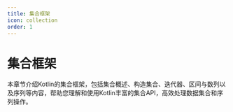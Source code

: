```yaml
---
title: 集合框架
icon: collection
order: 1
---
```


# 集合框架

本章节介绍Kotlin的集合框架，包括集合概述、构造集合、迭代器、区间与数列以及序列等内容，帮助您理解和使用Kotlin丰富的集合API，高效处理数据集合和序列操作。
